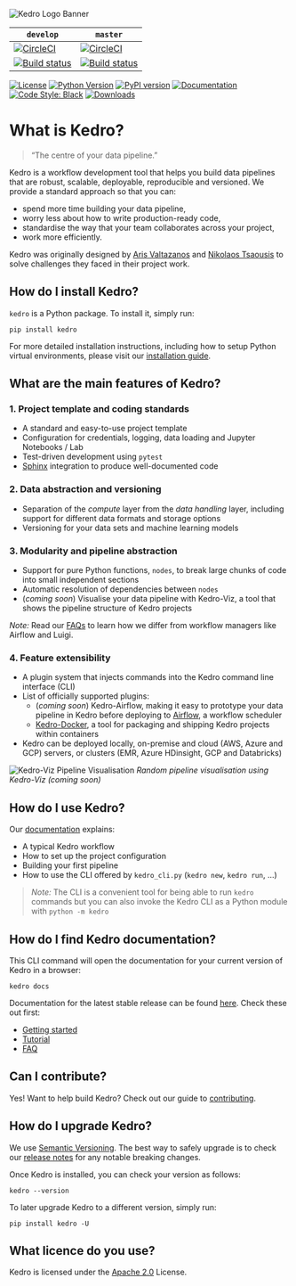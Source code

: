 ![Kedro Logo Banner](https://raw.githubusercontent.com/quantumblacklabs/kedro/master/img/kedro_banner.jpg)

`develop` | `master`  
----------|---------  
[![CircleCI](https://circleci.com/gh/quantumblacklabs/kedro/tree/develop.svg?style=shield)](https://circleci.com/gh/quantumblacklabs/kedro/tree/develop) | [![CircleCI](https://circleci.com/gh/quantumblacklabs/kedro/tree/master.svg?style=shield)](https://circleci.com/gh/quantumblacklabs/kedro/tree/master)
[![Build status](https://ci.appveyor.com/api/projects/status/2u74p5g8fdc45wwh/branch/develop?svg=true)](https://ci.appveyor.com/project/QuantumBlack/kedro/branch/develop) | [![Build status](https://ci.appveyor.com/api/projects/status/2u74p5g8fdc45wwh/branch/master?svg=true)](https://ci.appveyor.com/project/QuantumBlack/kedro/branch/master)

[![License](https://img.shields.io/badge/license-Apache%202.0-blue.svg)](https://opensource.org/licenses/Apache-2.0)
[![Python Version](https://img.shields.io/badge/python-3.5%20%7C%203.6%20%7C%203.7-blue.svg)](https://pypi.org/project/kedro/)
[![PyPI version](https://badge.fury.io/py/kedro.svg)](https://pypi.org/project/kedro/)
[![Documentation](https://readthedocs.org/projects/kedro/badge/?version=latest)](https://kedro.readthedocs.io/)
[![Code Style: Black](https://img.shields.io/badge/code%20style-black-black.svg)](https://github.com/ambv/black)
[![Downloads](https://pepy.tech/badge/kedro)](https://pepy.tech/project/kedro)

# What is Kedro?

> “The centre of your data pipeline.”

Kedro is a workflow development tool that helps you build data pipelines that are robust, scalable, deployable, reproducible and versioned. We provide a standard approach so that you can:
-   spend more time building your data pipeline,
-   worry less about how to write production-ready code,
-   standardise the way that your team collaborates across your project,
-   work more efficiently.

Kedro was originally designed by [Aris Valtazanos](https://github.com/arisvqb) and [Nikolaos Tsaousis](https://github.com/tsanikgr) to solve challenges they faced in their project work.

## How do I install Kedro?

`kedro` is a Python package. To install it, simply run:

```
pip install kedro
```

For more detailed installation instructions, including how to setup Python virtual environments, please visit our [installation guide](https://kedro.readthedocs.io/en/latest/02_getting_started/02_install.html).

## What are the main features of Kedro?

### 1. Project template and coding standards

- A standard and easy-to-use project template
- Configuration for credentials, logging, data loading and Jupyter Notebooks / Lab
- Test-driven development using `pytest`
- [Sphinx](http://www.sphinx-doc.org/en/master/) integration to produce well-documented code

### 2. Data abstraction and versioning

- Separation of the _compute_ layer from the _data handling_ layer, including support for different data formats and storage options
- Versioning for your data sets and machine learning models

### 3. Modularity and pipeline abstraction

- Support for pure Python functions, `nodes`, to break large chunks of code into small independent sections
- Automatic resolution of dependencies between `nodes`
- (_coming soon_) Visualise your data pipeline with Kedro-Viz, a tool that shows the pipeline structure of Kedro projects

*Note:* Read our [FAQs](https://kedro.readthedocs.io/en/latest/06_resources/01_faq.html#how-does-kedro-compare-to-other-projects) to learn how we differ from workflow managers like Airflow and Luigi.

### 4. Feature extensibility

- A plugin system that injects commands into the Kedro command line interface (CLI)
- List of officially supported plugins:
  - (_coming soon_) Kedro-Airflow, making it easy to prototype your data pipeline in Kedro before deploying to [Airflow](https://github.com/apache/airflow), a workflow scheduler
  - [Kedro-Docker](https://github.com/quantumblacklabs/kedro-docker), a tool for packaging and shipping Kedro projects within containers
- Kedro can be deployed locally, on-premise and cloud (AWS, Azure and GCP) servers, or clusters (EMR, Azure HDinsight, GCP and Databricks)

![Kedro-Viz Pipeline Visualisation](https://raw.githubusercontent.com/quantumblacklabs/kedro/master/img/pipeline_visualisation.png)
*Random pipeline visualisation using Kedro-Viz (coming soon)*

## How do I use Kedro?

Our [documentation](https://kedro.readthedocs.io/en/latest/) explains:

- A typical Kedro workflow
- How to set up the project configuration
- Building your first pipeline
- How to use the CLI offered by `kedro_cli.py` (`kedro new`, `kedro run`, ...)

> *Note:* The CLI is a convenient tool for being able to run `kedro` commands but you can also invoke the Kedro CLI as a Python module with `python -m kedro`

## How do I find Kedro documentation?

This CLI command will open the documentation for your current version of Kedro in a browser:

```
kedro docs
```

Documentation for the latest stable release can be found [here](https://kedro.readthedocs.io/en/latest/). Check these out first:

- [Getting started](https://kedro.readthedocs.io/en/latest/02_getting_started/01_prerequisites.html)
- [Tutorial](https://kedro.readthedocs.io/en/latest/03_tutorial/01_workflow.html)
- [FAQ](https://kedro.readthedocs.io/en/latest/06_resources/01_faq.html)

## Can I contribute?

Yes! Want to help build Kedro? Check out our guide to [contributing](https://github.com/quantumblacklabs/kedro/blob/master/CONTRIBUTING.md).

## How do I upgrade Kedro?

We use [Semantic Versioning](http://semver.org/). The best way to safely upgrade is to check our [release notes](https://github.com/quantumblacklabs/kedro/blob/master/RELEASE.md) for any notable breaking changes.

Once Kedro is installed, you can check your version as follows:

```
kedro --version
```

To later upgrade Kedro to a different version, simply run:

```
pip install kedro -U
```

## What licence do you use?

Kedro is licensed under the [Apache 2.0](https://github.com/quantumblacklabs/kedro/blob/master/LICENSE.md) License.
